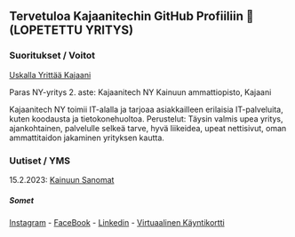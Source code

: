 ## Tervetuloa Kajaanitechin GitHub Profiiliin 👋 (LOPETETTU YRITYS)


### Suoritukset / Voitot
[Uskalla Yrittää Kajaani](https://nuoriyrittajyys.fi/uskalla-yrittaa/nuorten-uskalla-yrittaa-kilpailu-kainuun-alueelta-finaaliin-jatkaa-nelja-ny-yritysta/)

Paras NY-yritys 2. aste: Kajaanitech NY 
Kainuun ammattiopisto, Kajaani  

Kajaanitech NY toimii IT-alalla ja tarjoaa asiakkailleen erilaisia IT-palveluita, kuten koodausta ja tietokonehuoltoa. 
Perustelut: Täysin valmis upea yritys, ajankohtainen, palvelulle selkeä tarve, hyvä liikeidea, upeat nettisivut, oman ammattitaidon jakaminen yrityksen kautta.  


### Uutiset / YMS
15.2.2023: [Kainuun Sanomat](https://web.archive.org/web/20230215075148/https://www.kainuunsanomat.fi/artikkeli/nuoret-hankkivat-oikeita-asiakkaita-jo-opiskeluaikana-ja-kysynta-kajaanissa-on-aika-kovaa-nuorten-osaamista-paasee-nakemaan-keskiviikkona-yleisotapahtumassa-275935627/)

##### Somet

[Instagram](https://www.instagram.com/kajaanitech.fi/) - [FaceBook](https://www.facebook.com/profile.php?id=100086620331355) - [Linkedin](https://www.linkedin.com/company/kajaanitech/) - [Virtuaalinen Käyntikortti](https://vk.kajaanitech.fi/)
